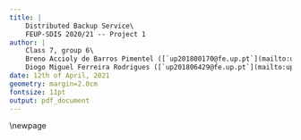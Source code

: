 ```yaml
---
title: |
    Distributed Backup Service\
    FEUP-SDIS 2020/21 -- Project 1
author: |
    Class 7, group 6\
    Breno Accioly de Barros Pimentel ([`up201800170@fe.up.pt`](mailto:up201800170@fe.up.pt))\
    Diogo Miguel Ferreira Rodrigues ([`up201806429@fe.up.pt`](mailto:up201806429@fe.up.pt))
date: 12th of April, 2021
geometry: margin=2.0cm
fontsize: 11pt
output: pdf_document
---
```


<!--
To compile the report, run:

pandoc report-config.md report.md -o report.pdf
-->

\newpage
